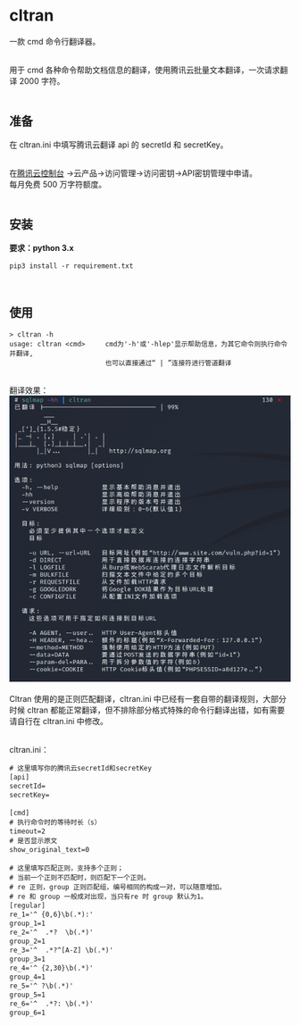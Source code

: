 # cltran
一款 cmd 命令行翻译器。<br />​

用于 cmd 各种命令帮助文档信息的翻译，使用腾讯云批量文本翻译，一次请求翻译 2000 字符。<br />​<br />
## 准备
在 cltran.ini 中填写腾讯云翻译 api 的 secretId 和 secretKey。<br />​

在[腾讯云控制台](https://console.cloud.tencent.com/) ->云产品->访问管理->访问密钥->API密钥管理中申请。<br />每月免费 500 万字符额度。<br />​<br />
## 安装
**要求：python 3.x**
```
pip3 install -r requirement.txt
```
​<br />
## 使用
```
> cltran -h
usage: cltran <cmd>     cmd为'-h'或'-hlep'显示帮助信息，为其它命令则执行命令并翻译, 
                        也可以直接通过“ | ”连接符进行管道翻译
```

<br />翻译效果：<br />![example1.PNG](https://github.com/45qq/Cltran/blob/master/doc/example1.PNG)<br />
<br />Cltran 使用的是正则匹配翻译，cltran.ini 中已经有一套自带的翻译规则，大部分时候 cltran 都能正常翻译，但不排除部分格式特殊的命令行翻译出错，如有需要请自行在 cltran.ini 中修改。<br />​

cltran.ini：
```
# 这里填写你的腾讯云secretId和secretKey
[api]
secretId=
secretKey=

[cmd]
# 执行命令时的等待时长（s）
timeout=2
# 是否显示原文
show_original_text=0

# 这里填写匹配正则，支持多个正则；
# 当前一个正则不匹配时，则匹配下一个正则。
# re 正则，group 正则匹配组，编号相同的构成一对，可以随意增加。
# re 和 group 一般成对出现，当只有re 时 group 默认为1。
[regular]
re_1='^ {0,6}\b(.*):'
group_1=1
re_2='^  .*?  \b(.*)'
group_2=1
re_3='^  .*?^[A-Z] \b(.*)'
group_3=1
re_4='^ {2,30}\b(.*)'
group_4=1
re_5='^ ?\b(.*)'
group_5=1
re_6='^  .*?: \b(.*)'
group_6=1
```
